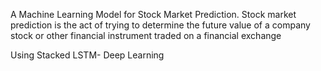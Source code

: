  A Machine Learning Model for Stock Market Prediction. Stock market prediction is the act of trying to determine the future value of a company stock or other financial instrument traded on a financial exchange
 
 Using Stacked LSTM- Deep Learning
